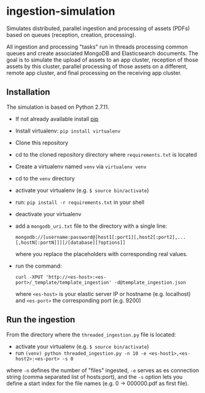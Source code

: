 # ingestion-simulation
Simulates distributed, parallel ingestion and processing of assets (PDFs) based on queues (reception, creation, processing).

All ingestion and processing "tasks" run in threads processing common queues and create associated MongoDB and 
Elasticsearch documents. The goal is to simulate the upload of assets to an app cluster, reception of those assets
by this cluster, parallel processing of those assets on a different, remote app cluster, and final processing on the receiving app cluster.  
  
## Installation
The simulation is based on Python 2.7.11. 
* If not already available install [pip](https://packaging.python.org/tutorials/installing-packages/#install-pip-setuptools-and-wheel)
* Install virtualenv: `pip install virtualenv`
* Clone this repository
* cd to the cloned repository directory where `requirements.txt` is located
* Create a virtualenv named `venv` via `virtualenv venv`
* cd to the `venv` directory
* activate your virtualenv (e.g. `$ source bin/activate`)
* run: `pip install -r requirements.txt` in your shell
* deactivate your virtualenv
* add a `mongodb_uri.txt` file to the directory with a single line:

    `mongodb://[username:password@]host1[:port1][,host2[:port2],...[,hostN[:portN]]][/[database][?options]]`

   where you replace the placeholders with corresponding real values.
* run the command:

    `curl -XPUT 'http://<es-host>:<es-port>/_template/template_ingestion' -d@template_ingestion.json`
    
   where `<es-host>` is your elastic server IP or hostname (e.g. localhost) and `<es-port>` the corresponding port (e.g. 9200)
     
## Run the ingestion

From the directory where the `threaded_ingestion.py` file is located:

* activate your virtualenv (e.g. `$ source bin/activate`)
* run `(venv) python threaded_ingestion.py -n 10 -e <es-host1>,<es-host2>:<es-port> -s 0`
 
 where `-n` defines the number of "files" ingested, `-e` serves as es connection string (comma separated list of hosts:port), 
 and the `-s` option lets you define a start index for the file names (e.g. 0 -> 000000.pdf as first file).   